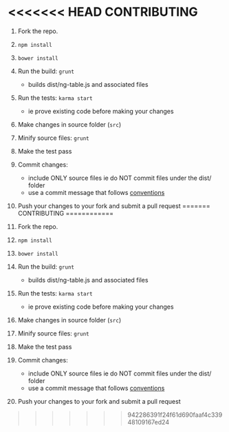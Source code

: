 <<<<<<< HEAD
CONTRIBUTING
============

1. Fork the repo.

2. `npm install`

3. `bower install`

4. Run the build: `grunt`
    - builds dist/ng-table.js and associated files

5. Run the tests: `karma start`
    - ie prove existing code before making your changes

6. Make changes in source folder (`src`)

6. Minify source files: `grunt`

7. Make the test pass

8. Commit changes:
    - include ONLY source files ie do NOT commit files under the dist/ folder
    - use a commit message that follows [conventions](https://github.com/ajoslin/conventional-changelog/blob/master/conventions/angular.md)

9. Push your changes to your fork and submit a pull request
=======
CONTRIBUTING
============

1. Fork the repo.

2. `npm install`

3. `bower install`

4. Run the build: `grunt`
    - builds dist/ng-table.js and associated files

5. Run the tests: `karma start`
    - ie prove existing code before making your changes

6. Make changes in source folder (`src`)

6. Minify source files: `grunt`

7. Make the test pass

8. Commit changes:
    - include ONLY source files ie do NOT commit files under the dist/ folder
    - use a commit message that follows [conventions](https://github.com/ajoslin/conventional-changelog/blob/master/conventions/angular.md)

9. Push your changes to your fork and submit a pull request
>>>>>>> 942286391f24f61d690faaf4c33948109167ed24
